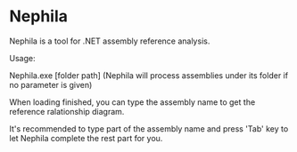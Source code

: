 # Nephila

Nephila is a tool for .NET assembly reference analysis. 

Usage:

Nephila.exe [folder path] (Nephila will process assemblies under its folder if no parameter is given)

When loading finished, you can type the assembly name to get the reference ralationship diagram.

It's recommended to type part of the assembly name and press 'Tab' key to let Nephila complete the rest part for you.
